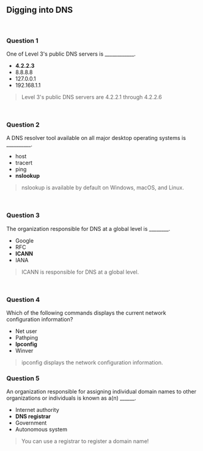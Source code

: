 ## Digging into DNS

<br>

### Question 1

One of Level 3's public DNS servers is ____________.

* **4.2.2.3**
* 8.8.8.8
* 127.0.0.1
* 192.168.1.1

> Level 3's public DNS servers are 4.2.2.1 through 4.2.2.6

<br>

### Question 2

A DNS resolver tool available on all major desktop operating systems is __________.

* host
* tracert
* ping
* **nslookup**

> nslookup is available by default on Windows, macOS, and Linux.

<br>

### Question 3

The organization responsible for DNS at a global level is ________.

* Google
* RFC
* **ICANN**
* IANA

> ICANN is responsible for DNS at a global level.

<br />

### Question 4

Which of the following commands displays the current network configuration information?

* Net user
* Pathping
* **Ipconfig**
* Winver

> ipconfig displays the network configuration information. 

### Question 5

An organization responsible for assigning individual domain names to other organizations or individuals is known as a(n) ______.

* Internet authority
* **DNS registrar**
* Government
* Autonomous system

> You can use a registrar to register a domain name!
